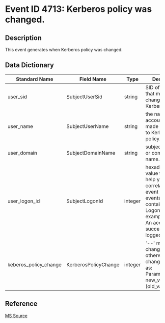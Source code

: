 # Event ID 4713: Kerberos policy was changed.

## Description

This event generates when Kerberos policy was changed.

## Data Dictionary

|Standard Name|Field Name|Type|Description|Sample Value|
|---|---|---|---|---|
|user_sid|SubjectUserSid|string|SID of account that made a change to Kerberos policy.|S-1-5-18|
|user_name|SubjectUserName|string|the name of the account that made a change to Kerberos policy.|DC01$|
|user_domain|SubjectDomainName|string|subject's domain or computer name.|CONTOSO|
|user_logon_id|SubjectLogonId|integer|hexadecimal value that can help you correlate this event with recent events that might contain the same Logon ID, for example, "4624: An account was successfully logged on."|0x3e7|
|keberos_policy_change|KerberosPolicyChange|integer|'--' means no changes, otherwise each change is shown as: Parameter_Name: new_value (old_value).|KerMaxT: 0x10c388d000 (0x861c46800); KerMaxR: 0x19254d38000 (0xc92a69c000);|

## Reference

[MS Source](https://github.com/MicrosoftDocs/windows-itpro-docs/blob/public/windows/security/threat-protection/auditing/event-4713.md)